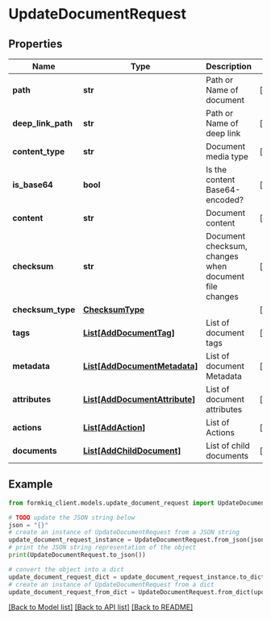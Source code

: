 # UpdateDocumentRequest


## Properties

Name | Type | Description | Notes
------------ | ------------- | ------------- | -------------
**path** | **str** | Path or Name of document | [optional] 
**deep_link_path** | **str** | Path or Name of deep link | [optional] 
**content_type** | **str** | Document media type | [optional] 
**is_base64** | **bool** | Is the content Base64-encoded? | [optional] 
**content** | **str** | Document content | [optional] 
**checksum** | **str** | Document checksum, changes when document file changes | [optional] 
**checksum_type** | [**ChecksumType**](ChecksumType.md) |  | [optional] 
**tags** | [**List[AddDocumentTag]**](AddDocumentTag.md) | List of document tags | [optional] 
**metadata** | [**List[AddDocumentMetadata]**](AddDocumentMetadata.md) | List of document Metadata | [optional] 
**attributes** | [**List[AddDocumentAttribute]**](AddDocumentAttribute.md) | List of document attributes | [optional] 
**actions** | [**List[AddAction]**](AddAction.md) | List of Actions | [optional] 
**documents** | [**List[AddChildDocument]**](AddChildDocument.md) | List of child documents | [optional] 

## Example

```python
from formkiq_client.models.update_document_request import UpdateDocumentRequest

# TODO update the JSON string below
json = "{}"
# create an instance of UpdateDocumentRequest from a JSON string
update_document_request_instance = UpdateDocumentRequest.from_json(json)
# print the JSON string representation of the object
print(UpdateDocumentRequest.to_json())

# convert the object into a dict
update_document_request_dict = update_document_request_instance.to_dict()
# create an instance of UpdateDocumentRequest from a dict
update_document_request_from_dict = UpdateDocumentRequest.from_dict(update_document_request_dict)
```
[[Back to Model list]](../README.md#documentation-for-models) [[Back to API list]](../README.md#documentation-for-api-endpoints) [[Back to README]](../README.md)


